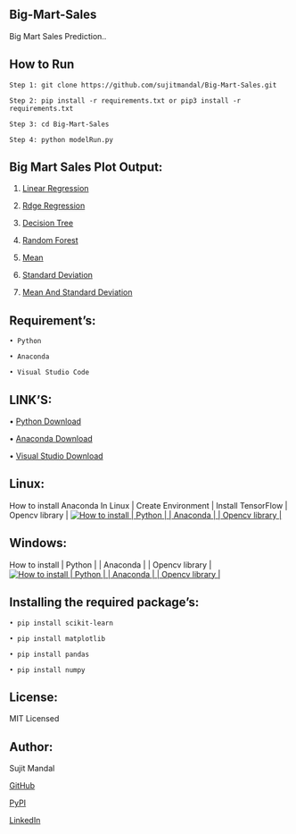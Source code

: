 ## Big-Mart-Sales
Big Mart Sales Prediction..

## How to Run
```
Step 1: git clone https://github.com/sujitmandal/Big-Mart-Sales.git

Step 2: pip install -r requirements.txt or pip3 install -r requirements.txt 

Step 3: cd Big-Mart-Sales

Step 4: python modelRun.py
```

## Big Mart Sales Plot Output:

1. [Linear Regression](https://github.com/sujitmandal/Big-Mart-Sales/blob/main/plot/LinearRegression/plot1.pdf)

2. [Rdge Regression](https://github.com/sujitmandal/Big-Mart-Sales/blob/main/plot/RdgeRegression/plot1.pdf)

3. [Decision Tree ](https://github.com/sujitmandal/Big-Mart-Sales/blob/main/plot/DecisionTree/plot1.pdf)

4. [Random Forest](https://github.com/sujitmandal/Big-Mart-Sales/blob/main/plot/RandomForest/plot1.pdf)

5. [Mean](https://github.com/sujitmandal/Big-Mart-Sales/blob/main/plot/modelPerformance/Mean.pdf)

6. [Standard Deviation](https://github.com/sujitmandal/Big-Mart-Sales/blob/main/plot/modelPerformance/Std.pdf)

7. [Mean And Standard Deviation](https://github.com/sujitmandal/Big-Mart-Sales/blob/main/plot/modelPerformance/MeanStd.pdf)


## Requirement’s:
```
• Python 

• Anaconda

• Visual Studio Code
```
## LINK’S:
• [Python Download](https://www.python.org/downloads/)

• [Anaconda Download](https://www.anaconda.com/downloads)

• [Visual Studio Download](https://code.visualstudio.com/Download)

## Linux:
 How to install Anaconda In Linux | Create Environment | Install TensorFlow | Opencv library |
 [![How to install | Python | | Anaconda | | Opencv library |](https://yt-embed.herokuapp.com/embed?v=Mfbrxy8gK6A)](https://www.youtube.com/watch?v=Mfbrxy8gK6A "How to install Anaconda In Linux | Create Environment | Install TensorFlow | Opencv library |")

##  Windows:
How to install | Python | | Anaconda | | Opencv library |
 [![How to install | Python | | Anaconda | | Opencv library |](https://yt-embed.herokuapp.com/embed?v=eVV3byQlYvA)](https://www.youtube.com/watch?v=eVV3byQlYvA "How to install | Python | | Anaconda | | Opencv library |")


## Installing the required package’s:
```
• pip install scikit-learn

• pip install matplotlib

• pip install pandas

• pip install numpy

```

## License:
MIT Licensed

## Author:
Sujit Mandal

[GitHub](https://github.com/sujitmandal)

[PyPI](https://pypi.org/project/images-into-array/)

[LinkedIn](https://www.linkedin.com/in/sujit-mandal-91215013a/)
